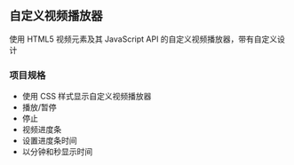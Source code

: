 ## 自定义视频播放器

使用 HTML5 视频元素及其 JavaScript API 的自定义视频播放器，带有自定义设计

### 项目规格

- 使用 CSS 样式显示自定义视频播放器
- 播放/暂停
- 停止
- 视频进度条
- 设置进度条时间
- 以分钟和秒显示时间
